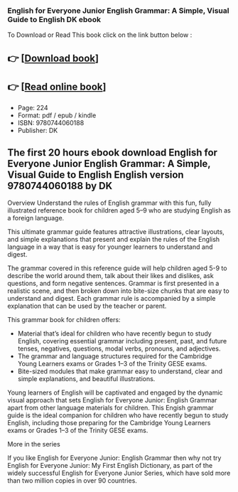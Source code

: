 ### English for Everyone Junior English Grammar: A Simple, Visual Guide to English DK ebook

To Download or Read This book click on the link button below :

## 👉  [**[Download book](http://filesbooks.info/download.php?group=book&from=github.com&id=692323&lnk=1079 "Download book")**]

## 👉  [**[Read online book](http://filesbooks.info/download.php?group=book&from=github.com&id=692323&lnk=1079 "Read online book")**]


* Page: 224
* Format: pdf / epub / kindle
* ISBN: 9780744060188
* Publisher: DK



## The first 20 hours ebook download English for Everyone Junior English Grammar: A Simple, Visual Guide to English English version 9780744060188 by DK


Overview
Understand the rules of English grammar with this fun, fully illustrated reference book for children aged 5–9 who are studying English as a foreign language. 

 This ultimate grammar guide features attractive illustrations, clear layouts, and simple explanations that present and explain the rules of the English language in a way that is easy for younger learners to understand and digest. 
 
 The grammar covered in this reference guide will help children aged 5-9 to describe the world around them, talk about their likes and dislikes, ask questions, and form negative sentences. Grammar is first presented in a realistic scene, and then broken down into bite-size chunks that are easy to understand and digest. Each grammar rule is accompanied by a simple explanation that can be used by the teacher or parent. 
 
 This grammar book for children offers: 

 - Material that’s ideal for children who have recently begun to study English, covering essential grammar including present, past, and future tenses, negatives, questions, modal verbs, pronouns, and adjectives.
 - The grammar and language structures required for the Cambridge Young Learners exams or Grades 1–3 of the Trinity GESE exams.
 - Bite-sized modules that make grammar easy to understand, clear and simple explanations, and beautiful illustrations.
 
 Young learners of English will be captivated and engaged by the dynamic visual approach that sets English for Everyone Junior: English Grammar apart from other language materials for children. This Engish grammar guide is the ideal companion for children who have recently begun to study English, including those preparing for the Cambridge Young Learners exams or Grades 1–3 of the Trinity GESE exams. 
 
 More in the series

 If you like English for Everyone Junior: English Grammar then why not try English for Everyone Junior: My First English Dictionary, as part of the widely successful English for Everyone Junior Series, which have sold more than two million copies in over 90 countries.



